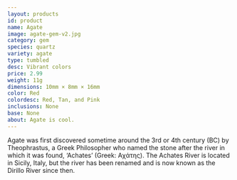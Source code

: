 ```yaml
---
layout: products
id: product
name: Agate
image: agate-gem-v2.jpg
category: gem
species: quartz
variety: agate
type: tumbled
desc: Vibrant colors
price: 2.99
weight: 11g
dimensions: 10mm × 8mm × 16mm
color: Red
colordesc: Red, Tan, and Pink
inclusions: None
base: None
about: Agate is cool.
---
```


Agate was first discovered sometime around the 3rd or 4th century (BC) by Theophrastus, a Greek Philosopher who named the stone after the river in which it was found, ‘Achates’ (Greek: Aχάτης). The Achates River is located in Sicily, Italy, but the river has been renamed and is now known as the Dirillo River since then.